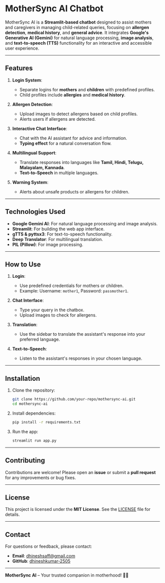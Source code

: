 # MotherSync AI Chatbot

MotherSync AI is a **Streamlit-based chatbot** designed to assist mothers and caregivers in managing child-related queries, focusing on **allergen detection**, **medical history**, and **general advice**. It integrates **Google's Generative AI (Gemini)** for natural language processing, **image analysis**, and **text-to-speech (TTS)** functionality for an interactive and accessible user experience.

---

## **Features**

1. **Login System**:
   - Separate logins for **mothers** and **children** with predefined profiles.
   - Child profiles include **allergies** and **medical history**.

2. **Allergen Detection**:
   - Upload images to detect allergens based on child profiles.
   - Alerts users if allergens are detected.

3. **Interactive Chat Interface**:
   - Chat with the AI assistant for advice and information.
   - **Typing effect** for a natural conversation flow.

4. **Multilingual Support**:
   - Translate responses into languages like **Tamil, Hindi, Telugu, Malayalam, Kannada**.
   - **Text-to-Speech** in multiple languages.

5. **Warning System**:
   - Alerts about unsafe products or allergens for children.

---

## **Technologies Used**

- **Google Gemini AI**: For natural language processing and image analysis.
- **Streamlit**: For building the web app interface.
- **gTTS & pyttsx3**: For text-to-speech functionality.
- **Deep Translator**: For multilingual translation.
- **PIL (Pillow)**: For image processing.

---

## **How to Use**

1. **Login**:
   - Use predefined credentials for mothers or children.
   - Example: Username: `mother1`, Password: `passmother1`.

2. **Chat Interface**:
   - Type your query in the chatbox.
   - Upload images to check for allergens.

3. **Translation**:
   - Use the sidebar to translate the assistant's response into your preferred language.

4. **Text-to-Speech**:
   - Listen to the assistant's responses in your chosen language.

---

## **Installation**

1. Clone the repository:
   ```bash
   git clone https://github.com/your-repo/mothersync-ai.git
   cd mothersync-ai
   ```

2. Install dependencies:
   ```bash
   pip install -r requirements.txt
   ```

3. Run the app:
   ```bash
   streamlit run app.py
   ```

---

## **Contributing**

Contributions are welcome! Please open an **issue** or submit a **pull request** for any improvements or bug fixes.

---

## **License**

This project is licensed under the **MIT License**. See the [LICENSE](LICENSE) file for details.

---

## **Contact**

For questions or feedback, please contact:
- **Email**: dhineshsaff@gmail.com
- **GitHub**: [dhineshkumar-2505](https://github.com/dhineshkumar-2505)

---

**MotherSync AI** – Your trusted companion in motherhood! 🤱✨
